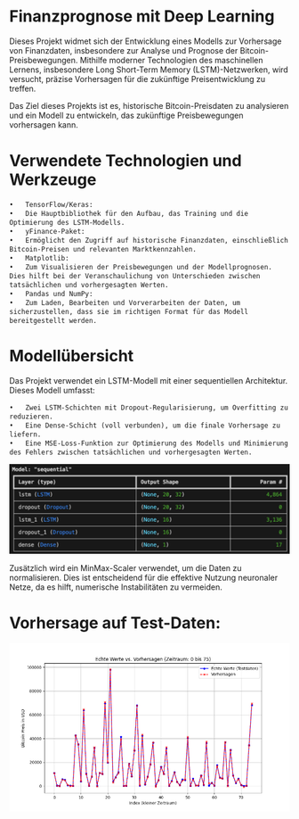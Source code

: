 # Finanzprognose mit Deep Learning

Dieses Projekt widmet sich der Entwicklung eines Modells zur Vorhersage von Finanzdaten, insbesondere zur Analyse und Prognose der Bitcoin-Preisbewegungen. Mithilfe moderner Technologien des maschinellen Lernens, insbesondere Long Short-Term Memory (LSTM)-Netzwerken, wird versucht, präzise Vorhersagen für die zukünftige Preisentwicklung zu treffen. 

Das Ziel dieses Projekts ist es, historische Bitcoin-Preisdaten zu analysieren und ein Modell zu entwickeln, das zukünftige Preisbewegungen vorhersagen kann.

# Verwendete Technologien und Werkzeuge
	•	TensorFlow/Keras:
	•	Die Hauptbibliothek für den Aufbau, das Training und die Optimierung des LSTM-Modells.
	•	yFinance-Paket:
	•	Ermöglicht den Zugriff auf historische Finanzdaten, einschließlich Bitcoin-Preisen und relevanten Marktkennzahlen.
	•	Matplotlib:
	•	Zum Visualisieren der Preisbewegungen und der Modellprognosen. Dies hilft bei der Veranschaulichung von Unterschieden zwischen tatsächlichen und vorhergesagten Werten.
	•	Pandas und NumPy:
	•	Zum Laden, Bearbeiten und Vorverarbeiten der Daten, um sicherzustellen, dass sie im richtigen Format für das Modell bereitgestellt werden.

# Modellübersicht

Das Projekt verwendet ein LSTM-Modell mit einer sequentiellen Architektur. Dieses Modell umfasst:

	•	Zwei LSTM-Schichten mit Dropout-Regularisierung, um Overfitting zu reduzieren.
	•	Eine Dense-Schicht (voll verbunden), um die finale Vorhersage zu liefern.
	•	Eine MSE-Loss-Funktion zur Optimierung des Modells und Minimierung des Fehlers zwischen tatsächlichen und vorhergesagten Werten.
 
![Modell Summary](model_summary.png)

Zusätzlich wird ein MinMax-Scaler verwendet, um die Daten zu normalisieren. Dies ist entscheidend für die effektive Nutzung neuronaler Netze, da es hilft, numerische Instabilitäten zu vermeiden.

# Vorhersage auf Test-Daten: 

![Bitcoin Prognose](bitcoin_prognose.png)




